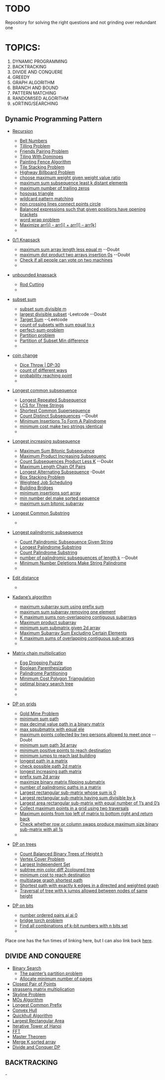 # TODO
Repository for solving the right questions and not grinding over redundant one

# TOPICS:
1. DYNAMIC PROGRAMMING <br>
2. BACKTRACKING <br>
3. DIVIDE AND CONQUERE<br>
4. GREEDY<br>
5. GRAPH ALGORITHM<br>
6. BRANCH AND BOUND<br>
7. PATTERN MATCHING<br>
8. RANDOMISED ALGORITHM<br>
9. sORTING/SEARCHING

## Dynamic Programming Pattern
* [Recursion]() 
  - [Bell Numbers](https://www.geeksforgeeks.org/bell-numbers-number-of-ways-to-partition-a-set/) 
  - [Tilling Problem](https://www.geeksforgeeks.org/tiling-problem/) 
  - [Friends Pairing Problem](https://www.geeksforgeeks.org/friends-pairing-problem/)
  - [Tiling With Dominoes](https://www.geeksforgeeks.org/tiling-with-dominoes/)
  - [Painting Fence Algorithm](https://www.geeksforgeeks.org/painting-fence-algorithm/)
  - [Tile Stacking Problem](https://www.geeksforgeeks.org/tile-stacking-problem/)
  - [Highway Billboard Problem](https://www.hackerrank.com/challenges/billboards/editorial)
  - [choose maximum weight given weight value ratio](https://www.geeksforgeeks.org/choose-maximum-weight-given-weight-value-ratio/)
  - [maximum sum subsequence least k distant elements](https://www.geeksforgeeks.org/maximum-sum-subsequence-least-k-distant-elements/)
  - [maximum number of trailing zeros](https://www.geeksforgeeks.org/maximum-number-of-trailing-zeros-in-the-product-of-the-subsets-of-size-k/)
  - [hosoyas triangle](https://www.geeksforgeeks.org/hosoyas-triangle/)
  - [wildcard pattern matching](https://www.geeksforgeeks.org/wildcard-pattern-matching/)
  - [non crossing lines connect points circle](https://www.geeksforgeeks.org/non-crossing-lines-connect-points-circle/)
  - [Balanced expressions such that given positions have opening brackets](https://www.geeksforgeeks.org/balanced-expressions-such-that-given-positions-have-opening-brackets/)
  - [word wrap problem](https://www.geeksforgeeks.org/word-wrap-problem-dp-19/)
  - [Maximize arr[j] – arr[i] + arr[l] – arr[k]](https://www.geeksforgeeks.org/maximize-arrj-arri-arrl-arrk-such-that-i-j-k-l/)
  - []()

* [0/1 Knapsack](https://www.geeksforgeeks.org/0-1-knapsack-problem-dp-10/) 
  - [maximum sum array length less equal m](https://www.geeksforgeeks.org/find-maximum-sum-array-length-less-equal-m/) --Doubt
  - [maximum dot product two arrays insertion 0s](https://www.geeksforgeeks.org/find-maximum-dot-product-two-arrays-insertion-0s/) --Doubt
  - [Check if all people can vote on two machines](https://www.geeksforgeeks.org/check-people-can-vote-two-machines/) 
  - []() 
 
* [unbounded knapsack](https://www.geeksforgeeks.org/unbounded-knapsack-repetition-items-allowed/) 
  - [Rod Cutting](https://www.geeksforgeeks.org/cutting-a-rod-dp-13/) 
  - []() 
* [subset  sum](https://www.geeksforgeeks.org/subset-sum-problem-dp-25/) 
  - [subset sum divisible m](https://www.geeksforgeeks.org/subset-sum-divisible-m/) 
  - [largest divisible subset](https://leetcode.com/problems/largest-divisible-subset/) -Leetcode  --Doubt 
  - [Target Sum](https://leetcode.com/problems/target-sum/) --Leetcode
  - [count of subsets with sum equal to x](https://www.geeksforgeeks.org/count-of-subsets-with-sum-equal-to-x-using-recursion/?ref=rp)
  - [perfect-sum-problem](https://www.geeksforgeeks.org/perfect-sum-problem/)
  - [Partition problem](https://leetcode.com/problems/partition-equal-subset-sum/)
  - [Partition of Subset Min difference](https://www.geeksforgeeks.org/partition-a-set-into-two-subsets-such-that-the-difference-of-subset-sums-is-minimum/)
  - []()

* [coin change](https://www.geeksforgeeks.org/coin-change-dp-7/) 
  - [Dice Throw | DP-30](https://leetcode.com/problems/number-of-dice-rolls-with-target-sum/) 
  - [count of different ways](https://www.geeksforgeeks.org/count-ofdifferent-ways-express-n-sum-1-3-4/) 
  - [probability reaching point](https://www.geeksforgeeks.org/probability-reaching-point-2-3-steps-time/)
  - []()

* [Longest common subsequence](https://www.geeksforgeeks.org/longest-common-subsequence-dp-4/) 
  - [Longest Repeated Subsequence](https://www.geeksforgeeks.org/longest-repeated-subsequence/) 
  - [LCS for Three Strings](https://www.geeksforgeeks.org/lcs-longest-common-subsequence-three-strings/) 
  - [Shortest Common Supersequence](https://www.geeksforgeeks.org/shortest-common-supersequence/)
  - [Count Distinct Subsequences](https://www.geeksforgeeks.org/count-distinct-subsequences/) --Doubt
  - [Minimum Insertions To Form A Palindrome](https://www.geeksforgeeks.org/minimum-insertions-to-form-a-palindrome-dp-28/)
  - [minimum cost make two strings identical](https://www.geeksforgeeks.org/minimum-cost-make-two-strings-identical/)
  - []()

* [Longest increasing subsequence](https://www.geeksforgeeks.org/longest-increasing-subsequence-dp-3/) 
  - [Maximum Sum Bitonic Subsequence](https://www.geeksforgeeks.org/maximum-sum-bi-tonic-sub-sequence/) 
  - [Maximum Product Increasing Subsequenc](https://www.geeksforgeeks.org/maximum-product-increasing-subsequence/) 
  - [Count Subsequences Product Less K](https://www.geeksforgeeks.org/count-subsequences-product-less-k/)     --Doubt
  - [Maximum Length Chain Of Pairs](https://www.geeksforgeeks.org/maximum-length-chain-of-pairs-dp-20/)
  - [Longest Alternating Subsequence](https://www.geeksforgeeks.org/longest-alternating-subsequence/)     -Doubt
  - [Box Stacking Problem](https://www.geeksforgeeks.org/box-stacking-problem-dp-22/)
  - [Weighted Job Scheduling](https://www.geeksforgeeks.org/weighted-job-scheduling-set-2-using-lis/)
  - [Building Bridges](https://www.geeksforgeeks.org/dynamic-programming-building-bridges/)
  - [minimum insertions sort array](https://www.geeksforgeeks.org/minimum-insertions-sort-array/)
  - [min number del make sorted sequence](https://www.geeksforgeeks.org/minimum-number-deletions-make-sorted-sequence/)
  - [maximum sum bitonic subarray](https://www.geeksforgeeks.org/maximum-sum-bitonic-subarray/)
* [Longest Common Substring](https://www.geeksforgeeks.org/longest-common-substring-dp-29/) 
  - []() 
   
* [Longest palindromic subsequence](https://www.geeksforgeeks.org/longest-palindromic-subsequence-dp-12/) 
  - [Count Palindromic Subsequence Given String](https://www.geeksforgeeks.org/count-palindromic-subsequence-given-string/) 
  - [Longest Palindrome Substring](https://www.geeksforgeeks.org/longest-palindrome-substring-set-1/) 
  - [Count Palindrome Substring](https://www.geeksforgeeks.org/count-palindrome-sub-strings-string/) 
  - [number of palindromic subsequences of length k](https://www.geeksforgeeks.org/number-of-palindromic-subsequences-of-length-k-where-k/) --Doubt
  - [Minimum Number Deletions Make String Palindrome](https://www.geeksforgeeks.org/minimum-number-deletions-make-string-palindrome/)
  - []()
  
* [Edit distance]() 
  - []() 

* [Kadane’s algorithm](https://www.geeksforgeeks.org/largest-sum-contiguous-subarray/)
  - [maximum subarray sum using prefix sum](https://www.geeksforgeeks.org/maximum-subarray-sum-using-prefix-sum/)
  - [maximum sum subarray removing one element](https://www.geeksforgeeks.org/maximum-sum-subarray-removing-one-element/)
  - [K maximum sums non-overlapping contiguous subarrays](https://www.geeksforgeeks.org/k-maximum-sums-non-overlapping-contiguous-sub-arrays/)
  - [Maximum product subarray](https://www.geeksforgeeks.org/maximum-product-subarray-added-negative-product-case/)
  - [minimum sum submatrix given 2d array](https://www.geeksforgeeks.org/minimum-sum-submatrix-given-2d-array/)
  - [Maximum Subarray Sum Excluding Certain Elements](https://www.geeksforgeeks.org/maximum-subarray-sum-excluding-certain-elements/)
  - [K maximum sums of overlapping contiguous sub-arrays](https://www.geeksforgeeks.org/k-maximum-sum-overlapping-contiguous-sub-arrays/)
  - []()
 
* [Matrix chain multiplication](https://www.geeksforgeeks.org/matrix-chain-multiplication-dp-8/) 
  - [Egg Dropping Puzzle](https://www.geeksforgeeks.org/egg-dropping-puzzle-dp-11/) 
  - [Boolean Parenthesization](https://www.geeksforgeeks.org/boolean-parenthesization-problem-dp-37/) 
  - [Palindrome Partitioning](https://www.geeksforgeeks.org/palindrome-partitioning-dp-17/) 
  - [Minimum Cost Polygon Triangulation](https://www.geeksforgeeks.org/minimum-cost-polygon-triangulation/)
  - [optimal binary search tree](https://www.geeksforgeeks.org/optimal-binary-search-tree-dp-24/)
  - []()
  - []()
* [DP on grids]() 
  - [Gold Mine Problem](https://www.geeksforgeeks.org/gold-mine-problem/) 
  - [minimum sum path](https://www.geeksforgeeks.org/minimum-sum-path-triangle/) 
  - [max decimal value path in a binary matrix](https://www.geeksforgeeks.org/maximum-decimal-value-path-in-a-binary-matrix/) 
  - [max sqsubmatrix with equal ele](https://www.geeksforgeeks.org/finding-the-maximum-square-sub-matrix-with-all-equal-elements/) 
  - [maximum points collected by two persons allowed to meet once](https://www.geeksforgeeks.org/maximum-points-collected-by-two-persons-allowed-to-meet-once/)   --Doubt 
  - [minimum sum path 3d array](https://www.geeksforgeeks.org/minimum-sum-path-3-d-array/)
  - [minimum positive points to reach destination](https://www.geeksforgeeks.org/minimum-positive-points-to-reach-destination/) 
  - [minimum jumps to reach last building](https://www.geeksforgeeks.org/minimum-jumps-to-reach-last-building-in-a-matrix/)
  - [longest path in a matrix](https://www.geeksforgeeks.org/find-the-longest-path-in-a-matrix-with-given-constraints/)
  - [check possible path 2d matrix](https://www.geeksforgeeks.org/check-possible-path-2d-matrix/)
  - [longest increasing path matrix](https://www.geeksforgeeks.org/longest-increasing-path-matrix/)
  - [prefix sum 2d array](https://www.geeksforgeeks.org/prefix-sum-2d-array/)
  - [maximize binary matrix filpping submatrix](https://www.geeksforgeeks.org/maximize-binary-matrix-filpping-submatrix/)
  - [number of palindromic paths in a matrix](https://www.geeksforgeeks.org/number-of-palindromic-paths-in-a-matrix/)
  - [Largest rectangular sub-matrix whose sum is 0](https://www.geeksforgeeks.org/largest-rectangular-sub-matrix-whose-sum-0/)
  - [Largest rectangular sub-matrix having sum divisible by k](https://www.geeksforgeeks.org/largest-rectangular-sub-matrix-sum-divisible-k/)
  - [Largest area rectangular sub-matrix with equal number of 1’s and 0’s](https://www.geeksforgeeks.org/largest-area-rectangular-sub-matrix-equal-number-1s-0s/)
  - [Collect maximum points in a grid using two traversals](https://www.geeksforgeeks.org/collect-maximum-points-in-a-grid-using-two-traversals/)
  - [Maximum points from top left of matrix to bottom right and return back](https://www.geeksforgeeks.org/maximum-points-top-left-matrix-bottom-right-return-back/)
  - [Check whether row or column swaps produce maximum size binary sub-matrix with all 1s](https://www.geeksforgeeks.org/check-whether-row-column-swap-produces-maximum-size-binary-sub-matrix-1s/)
  - []()
 
* [DP on trees]() 
  - [Count Balanced Binary Trees of Height h](https://www.geeksforgeeks.org/count-balanced-binary-trees-height-h/)
  - [Vertex Cover Problem](https://www.geeksforgeeks.org/vertex-cover-problem-set-2-dynamic-programming-solution-tree/) 
  - [Largest Independent Set](https://www.geeksforgeeks.org/largest-independent-set-problem-dp-26/) 
  - [subtree min color diff 2coloured tree](https://www.geeksforgeeks.org/sub-tree-minimum-color-difference-2-coloured-tree/) 
  - [minimum cost to reach destination](https://www.geeksforgeeks.org/find-the-minimum-cost-to-reach-a-destination-where-every-station-is-connected-in-one-direction/)
  - [multistage graph shortest path](https://www.geeksforgeeks.org/multistage-graph-shortest-path/)
  - [Shortest path with exactly k edges in a directed and weighted graph](https://www.geeksforgeeks.org/shortest-path-exactly-k-edges-directed-weighted-graph/)
  - [Traversal of tree with k jumps allowed between nodes of same height](https://www.geeksforgeeks.org/traversal-tree-ability-jump-nodes-height/)
* [DP on bits]() 
  - [number ordered pairs ai aj 0](https://www.geeksforgeeks.org/number-ordered-pairs-ai-aj-0/) 
  - [bridge torch problem](https://www.geeksforgeeks.org/program-bridge-torch-problem/) 
  - [Find all combinations of k-bit numbers with n bits set](https://www.geeksforgeeks.org/find-combinations-k-bit-numbers-n-bits-set-1-n-k-sorted-order/)
  - []()

Place one has the fun times of linking here, but I can also link back [here](#TOPICS).



## DIVIDE AND CONQUERE
* [Binary Search]() 
    - [The painter’s partition problem](https://www.geeksforgeeks.org/painters-partition-problem/)
    - [Allocate minimum number of pages](https://www.geeksforgeeks.org/allocate-minimum-number-pages/)
* [Closest Pair of Points](https://ocw.mit.edu/courses/electrical-engineering-and-computer-science/6-s095-programming-for-the-puzzled-january-iap-2018/)
* [strassens matrix multiplication](https://www.geeksforgeeks.org/strassens-matrix-multiplication/)
* [Skyline Problem](https://www.geeksforgeeks.org/divide-and-conquer-set-7-the-skyline-problem/)
* [MOs Algorithm](https://www.geeksforgeeks.org/distinct-elements-subarray-using-mos-algorithm/)
* [Longest Common Prefix](https://www.geeksforgeeks.org/longest-common-prefix-using-divide-and-conquer-algorithm/)
* [Convex Hull](https://www.geeksforgeeks.org/convex-hull-using-divide-and-conquer-algorithm/)
* [Quickhull Algorithm](https://www.geeksforgeeks.org/quickhull-algorithm-convex-hull/)
* [Largest Rectangular Area](https://www.geeksforgeeks.org/largest-rectangular-area-in-a-histogram-set-1/)
* [Iterative Tower of Hanoi](https://www.geeksforgeeks.org/iterative-tower-of-hanoi/)
* [FFT](https://www.geeksforgeeks.org/iterative-fast-fourier-transformation-polynomial-multiplication/)
* [Master Theorem](https://www.geeksforgeeks.org/advanced-master-theorem-for-divide-and-conquer-recurrences/)
* [Merge K sorted array](https://www.geeksforgeeks.org/merge-k-sorted-arrays-set-3-using-divide-and-conquer-approach/?ref=rp)
* [Divide and Conquer DP](https://cp-algorithms.com/dynamic_programming/divide-and-conquer-dp.html)

## BACKTRACKING
-[]()





